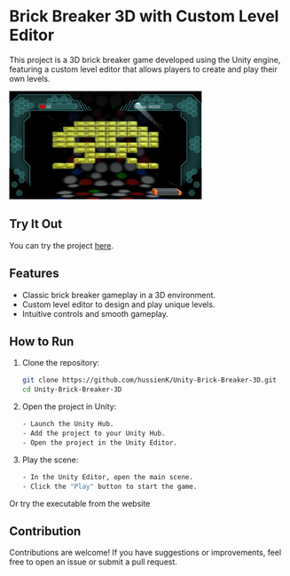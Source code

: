 # Brick Breaker 3D with Custom Level Editor

This project is a 3D brick breaker game developed using the Unity engine, featuring a custom level editor that allows players to create and play their own levels.

![Brick Breaker 3D](image.png)

## Try It Out

You can try the project [here](https://hk-studio.itch.io/brick-breaker-3d).

## Features

- Classic brick breaker gameplay in a 3D environment.
- Custom level editor to design and play unique levels.
- Intuitive controls and smooth gameplay.

## How to Run

1. Clone the repository:
   ```sh
   git clone https://github.com/hussienK/Unity-Brick-Breaker-3D.git
   cd Unity-Brick-Breaker-3D
2. Open the project in Unity:
   ```sh
   - Launch the Unity Hub.
   - Add the project to your Unity Hub.
   - Open the project in the Unity Editor.
3. Play the scene:
   ```sh
   - In the Unity Editor, open the main scene.
   - Click the "Play" button to start the game.
Or try the executable from the website

## Contribution

Contributions are welcome! If you have suggestions or improvements, feel free to open an issue or submit a pull request.
